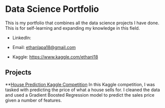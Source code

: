 # Data Science Portfolio

This is my portfolio that combines all the data science projects I have done. This is for self-learning and expanding my knowledge in this field. 

* LinkedIn: 
  
* Email: ethanlapa18@gmail.com

* Kaggle: https://www.kaggle.com/ethanl18

## Projects

**[House Prediction Kaggle Competition](https://github.com/ethan-lapo/House-Prediction-Kaggle-Competition.git)
In this Kaggle competition, I was tasked with predicting the price of what a house sells for. I cleaned the data and used a Gradient Boosted Regression model to predict the sales price given a number of features. 

